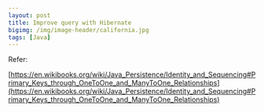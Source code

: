 ```yaml
---
layout: post
title: Improve query with Hibernate
bigimg: /img/image-header/california.jpg
tags: [Java]
---
```










Refer:

[https://en.wikibooks.org/wiki/Java_Persistence/Identity_and_Sequencing#Primary_Keys_through_OneToOne_and_ManyToOne_Relationships](https://en.wikibooks.org/wiki/Java_Persistence/Identity_and_Sequencing#Primary_Keys_through_OneToOne_and_ManyToOne_Relationships)